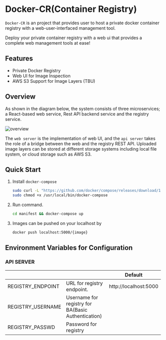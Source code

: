 
# Docker-CR(Container Registry)


`Docker-CR` is an project that provides user to host a private docker container registry with a web-user-interfaced management tool.

Deploy your private container registry with a web ui that provides a complete web management tools at ease!

## Features

 - Private Docker Registry
 - Web UI for Image Inspection
 - AWS S3 Support for Image Layers (TBU)
 
 

## Overview

As shown in the diagram below, the system consists of three microservices; a React-based web service, Rest API backend service and the registry service.

![overview](https://github.com/dropyourcoffee/docker-cr/assets/32614390/bef97291-c1c4-46c1-87dd-ad5059bd5e23)

The `web server` is the implementation of web UI, and the `api server` takes the role of a bridge between the web and the registry REST API.
Uploaded image layers can be stored at different storage systems including local file system, or cloud storage such as AWS S3.



## Quick Start


1. Install `docker-compose`
    ```bash
    sudo curl -L "https://github.com/docker/compose/releases/download/1.25.4/docker-compose-$(uname -s)-$(uname -m)" -o /usr/local/bin/docker-compose
    sudo chmod +x /usr/local/bin/docker-compose
    ```

2. Run command.

    ```bash
    cd manifest && docker-compose up
    ```

3. Images can be pushed on your localhost by
   ```bash
   docker push localhost:5000/{image}
   ```


## Environment Variables for Configuration

### API SERVER

|                   |                                                    | Default               |
|-------------------|----------------------------------------------------|-----------------------|
| REGISTRY_ENDPOINT | URL for registry endpoint.                         | http://localhost:5000 |
| REGISTRY_USERNAME | Username for registry for BA(Basic Authentication) |                       |
| REGISTRY_PASSWD   | Password for registry                              |                       |
